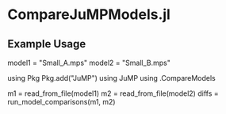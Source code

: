 # CompareJuMPModels.jl

## Example Usage
model1 = "Small_A.mps"
model2 = "Small_B.mps"

using Pkg
Pkg.add("JuMP")
using JuMP
using .CompareModels

m1 = read_from_file(model1)
m2 = read_from_file(model2)
diffs = run_model_comparisons(m1, m2)
